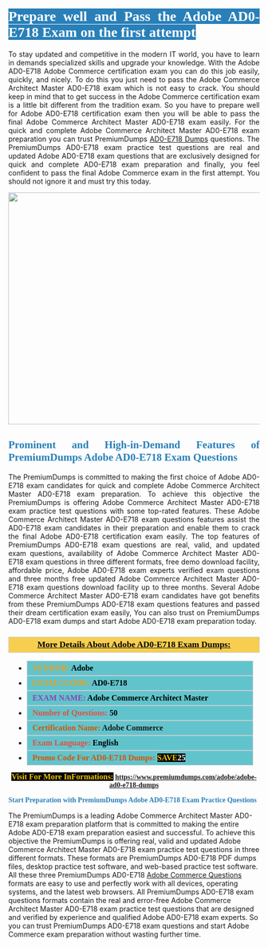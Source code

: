 <h1 style="text-align: justify;"><span style="color:#ffffff;"><span style="font-family:Georgia,serif;"><strong><span style="background-color:#2980b9;">Prepare well and Pass the Adobe AD0-E718 Exam on the first attempt</span></strong></span></span></h1>

<p style="text-align: justify;">To stay updated and competitive in the modern IT world, you have to learn in demands specialized skills and upgrade your knowledge. With the Adobe AD0-E718 Adobe Commerce certification exam you can do this job easily, quickly, and nicely. To do this you just need to pass the Adobe Commerce Architect Master AD0-E718 exam which is not easy to crack. You should keep in mind that to get success in the Adobe Commerce certification exam is a little bit different from the tradition exam. So you have to prepare well for Adobe AD0-E718 certification exam then you will be able to pass the final Adobe Commerce Architect Master AD0-E718 exam easily. For the quick and complete Adobe Commerce Architect Master AD0-E718 exam preparation you can trust PremiumDumps <a href="https://www.premiumdumps.com/adobe/adobe-ad0-e718-dumps">AD0-E718 Dumps</a> questions. The PremiumDumps AD0-E718 exam practice test questions are real and updated Adobe AD0-E718 exam questions that are exclusively designed for quick and complete AD0-E718 exam preparation and finally, you feel confident to pass the final Adobe Commerce exam in the first attempt. You should not ignore it and must try this today.</p>

<p style="text-align: center;"><a href="https://www.premiumdumps.com/adobe/adobe-ad0-e718-dumps"><img alt="" src="https://i.imgur.com/KJGzbJ2.jpeg" style="width: 700px; height: 465px;" /></a></p>

<h2 style="text-align: justify;"><span style="color:#2980b9;"><span style="font-family:Georgia,serif;"><strong>Prominent and High-in-Demand Features of PremiumDumps Adobe AD0-E718 Exam Questions</strong></span></span></h2>

<p style="text-align: justify;">The PremiumDumps is committed to making the first choice of Adobe AD0-E718 exam candidates for quick and complete Adobe Commerce Architect Master AD0-E718 exam preparation. To achieve this objective the PremiumDumps is offering Adobe Commerce Architect Master AD0-E718 exam practice test questions with some top-rated features. These Adobe Commerce Architect Master AD0-E718 exam questions features assist the AD0-E718 exam candidates in their preparation and enable them to crack the final Adobe AD0-E718 certification exam easily. The top features of PremiumDumps AD0-E718 exam questions are real, valid, and updated exam questions, availability of Adobe Commerce Architect Master AD0-E718 exam questions in three different formats, free demo download facility, affordable price, Adobe AD0-E718 exam experts verified exam questions and three months free updated Adobe Commerce Architect Master AD0-E718 exam questions download facility up to three months. Several Adobe Commerce Architect Master AD0-E718 exam candidates have got benefits from these PremiumDumps AD0-E718 exam questions features and passed their dream certification exam easily, You can also trust on PremiumDumps AD0-E718 exam dumps and start Adobe AD0-E718 exam preparation today.</p>

<h3 style="background: #f7ce50; border: 1px solid rgb(204, 204, 204); padding: 5px 10px; text-align: center;"><span style="font-family:Georgia,serif;"><u><u><span style="color:#000000;"><span style="font-size:11pt"><span style="line-height:normal"><b><span style="font-size:13.0pt"><span cambria="">More Details About Adobe AD0-E718 Exam Dumps:</span></span></b></span></span></span></u></u></span></h3>

<ul>
	<li style="margin:0cm 10pt">
	<div style="background:#61c4cd; border: 1px solid rgb(204, 204, 204); padding: 5px 10px; text-align: justify;"><span style="font-family:Georgia,serif;"><span style="font-size:11pt"><span style="line-height:normal"><b><span style="font-size:12.0pt"><span new="" roman="" times=""><span style="color:#f39c12;">VENDOR:</span> <span style="color:#000000;">Adobe</span></span></span></b></span></span></span></div>
	</li>
	<li style="margin:0cm 10pt">
	<div style="background: #61c4cd; border: 1px solid rgb(204, 204, 204); padding: 5px 10px; text-align: justify;"><span style="font-family:Georgia,serif;"><span style="font-size:11pt"><span style="line-height:normal"><b><span style="font-size:12.0pt"><span new="" roman="" times=""><span style="color:#f39c12;">EXAM CCODE:</span> <span style="color:#000000;">AD0-E718</span></span></span></b></span></span></span></div>
	</li>
	<li style="margin:0cm 10pt">
	<div style="background: #61c4cd; border: 1px solid rgb(204, 204, 204); padding: 5px 10px; text-align: justify;"><span style="font-family:Georgia,serif;"><span style="font-size:11pt"><span style="line-height:normal"><b><span style="font-size:12.0pt"><span new="" roman="" times=""><span style="color:#8e44ad;">EXAM NAME:</span> <span style="color:#000000;">Adobe Commerce Architect Master</span></span></span></b></span></span></span></div>
	</li>
	<li style="margin:0cm 10pt">
	<div style="background: #61c4cd; border: 1px solid rgb(204, 204, 204); padding: 5px 10px;"><span style="font-family:Georgia,serif;"><span style="font-size:11pt"><span style="line-height:normal"><b><span style="font-size:12.0pt"><span new="" roman="" times=""><span style="color:#e74c3c;">Number of Questions:</span><span style="color:#000000;"><span style="color:#f1c40f;"> </span>50</span></span></span></b></span></span></span></div>
	</li>
	<li style="margin:0cm 10pt">
	<div style="background: #61c4cd; border: 1px solid rgb(204, 204, 204); padding: 5px 10px; text-align: justify;"><span style="font-family:Georgia,serif;"><span style="font-size:11pt"><span style="line-height:normal"><b><span style="font-size:12.0pt"><span new="" roman="" times=""><span style="color:#d35400;">Certification Name:</span> Adobe Commerce</span></span></b></span></span></span></div>
	</li>
	<li style="margin:0cm 10pt">
	<div style="background: #61c4cd; border: 1px solid rgb(204, 204, 204); padding: 5px 10px; text-align: justify;"><span style="font-family:Georgia,serif;"><span style="font-size:11pt"><span style="line-height:normal"><b><span style="font-size:12.0pt"><span new="" roman="" times=""><span style="color:#e74c3c;">Exam Language:</span> <span style="color:#000000;">English</span></span></span></b></span></span></span></div>
	</li>
	<li style="margin:0cm 10pt">
	<div style="background: #61c4cd; border: 1px solid rgb(204, 204, 204); padding: 5px 10px;"><span style="font-family:Georgia,serif;"><span style="font-size:11pt"><span style="line-height:normal"><b><span style="font-size:12.0pt"><span new="" roman="" times=""><span style="color:#d35400;">Promo Code For AD0-E718 Dumps:</span><span style="color:#f1c40f;"> <span style="background-color:#000000;">SAVE</span></span><span style="color:#ffffff;"><span style="background-color:#000000;">25</span></span></span></span></b></span></span></span></div>
	</li>
</ul>

<p style="text-align: center;"><span style="font-family:Georgia,serif;"><strong><span style="font-size:16px;"><span style="color:#f1c40f;"><span style="background-color:#000000;">Visit For More InFormations:</span></span></span> <a href="https://www.premiumdumps.com/adobe/adobe-ad0-e718-dumps">https://www.premiumdumps.com/adobe/adobe-ad0-e718-dumps</a></strong></span></p>

<p><span style="color:#2980b9;"><span style="font-family:Georgia,serif;"><strong><strong><strong>Start Preparation with PremiumDumps Adobe AD0-E718 Exam Practice Questions</strong></strong></strong></span></span></p>

<p>The PremiumDumps is a leading Adobe Commerce Architect Master AD0-E718 exam preparation platform that is committed to making the entire Adobe AD0-E718 exam preparation easiest and successful. To achieve this objective the PremiumDumps is offering real, valid and updated Adobe Commerce Architect Master AD0-E718 exam practice test questions in three different formats. These formats are PremiumDumps AD0-E718 PDF dumps files, desktop practice test software, and web-based practice test software. All these three PremiumDumps AD0-E718 <a href="https://www.premiumdumps.com/adobe/adobe-commerce-dumps">Adobe Commerce Questions</a> formats are easy to use and perfectly work with all devices, operating systems, and the latest web browsers. All PremiumDumps AD0-E718 exam questions formats contain the real and error-free Adobe Commerce Architect Master AD0-E718 exam practice test questions that are designed and verified by experience and qualified Adobe AD0-E718 exam experts. So you can trust PremiumDumps AD0-E718 exam questions and start Adobe Commerce exam preparation without wasting further time.</p>
